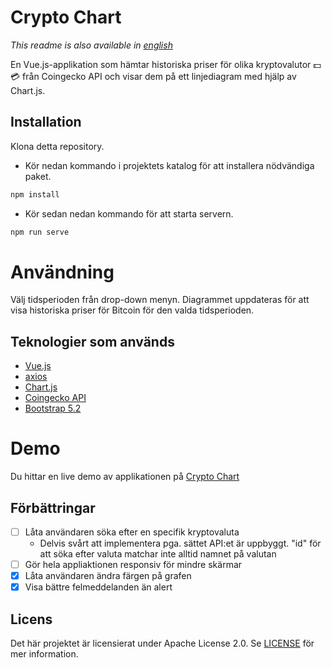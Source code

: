 # Crypto Chart
_This readme is also available in [english](README_ENG.md)_

En Vue.js-applikation som hämtar historiska priser för olika kryptovalutor :dollar: :credit_card: från Coingecko API och visar dem på ett linjediagram med hjälp av Chart.js.

## Installation
Klona detta repository.
* Kör nedan kommando i projektets katalog för att installera nödvändiga paket.
```javascript
npm install
``` 

* Kör sedan nedan kommando för att starta servern.
```javascript
npm run serve
```


# Användning
Välj tidsperioden från drop-down menyn.
Diagrammet uppdateras för att visa historiska priser för Bitcoin för den valda tidsperioden.

## Teknologier som används
* [Vue.js](https://vuejs.org/)
* [axios](https://github.com/axios/axios)
* [Chart.js](https://www.chartjs.org/)
* [Coingecko API](https://www.coingecko.com/en/api/documentation)
* [Bootstrap 5.2](https://getbootstrap.com/docs/5.2/getting-started/introduction/)

# Demo
Du hittar en live demo av applikationen på [Crypto Chart](https://exquisite-bavarois-73d29d.netlify.app/)



## Förbättringar

- [ ] Låta användaren söka efter en specifik kryptovaluta
    - Delvis svårt att implementera pga. sättet API:et är uppbyggt. "id" för att söka efter valuta matchar inte alltid namnet på valutan
- [ ] Gör hela appliaktionen responsiv för mindre skärmar
- [X] Låta användaren ändra färgen på grafen
- [X] Visa bättre felmeddelanden än alert

## Licens
Det här projektet är licensierat under Apache License 2.0. Se  [LICENSE](LICENSE) för mer information.
